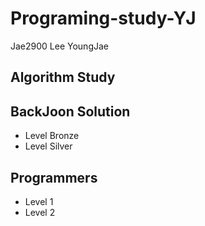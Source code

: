 # Programing-study-YJ
Jae2900
 Lee YoungJae

## Algorithm Study
## BackJoon Solution
* Level Bronze
* Level Silver

## Programmers
* Level 1
* Level 2
